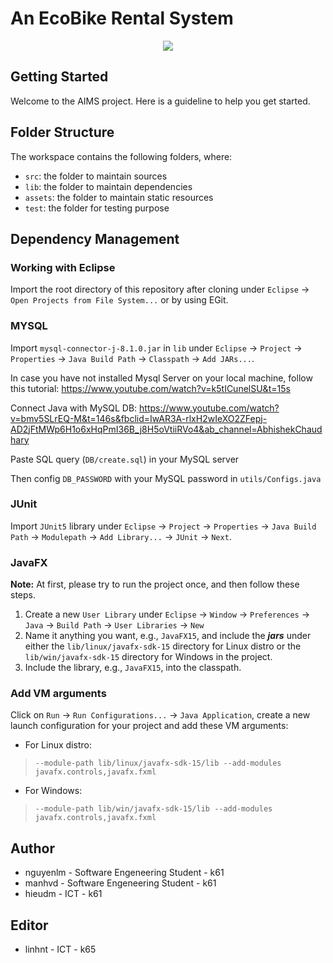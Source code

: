 #  An EcoBike Rental System
<p align="center">
  <img src="assets/images/logo.png" />
</p>

## Getting Started

Welcome to the AIMS project. Here is a guideline to help you get started.

## Folder Structure

The workspace contains the following folders, where:

- `src`: the folder to maintain sources
- `lib`: the folder to maintain dependencies
- `assets`: the folder to maintain static resources
- `test`: the folder for testing purpose

## Dependency Management
### Working with Eclipse
Import the root directory of this repository after cloning under `Eclipse` -> `Open Projects from File System...` or by using EGit.

### MYSQL
Import `mysql-connector-j-8.1.0.jar` in `lib` under `Eclipse` -> `Project` -> `Properties` -> `Java Build Path` -> `Classpath` -> `Add JARs...`.

In case you have not installed Mysql Server on your local machine, follow this tutorial: https://www.youtube.com/watch?v=k5tICunelSU&t=15s

Connect Java with MySQL DB: https://www.youtube.com/watch?v=bmv5SLrEQ-M&t=146s&fbclid=IwAR3A-rlxH2wIeXO2ZFepj-AD2jFtMWp6H1o6xHqPmI36B_j8H5oVtiiRVo4&ab_channel=AbhishekChaudhary

Paste SQL query (`DB/create.sql`) in your MySQL server

Then config `DB_PASSWORD` with your MySQL password in `utils/Configs.java`

### JUnit
Import `JUnit5` library under `Eclipse` -> `Project` -> `Properties` -> `Java Build Path` -> `Modulepath` -> `Add Library...` -> `JUnit` -> `Next`.

### JavaFX
**Note:** At first, please try to run the project once, and then follow these steps.
1. Create a new `User Library` under `Eclipse` -> `Window` -> `Preferences` -> `Java` -> `Build Path` -> `User Libraries` -> `New`
2. Name it anything you want, e.g., `JavaFX15`, and include the ***jars*** under either the `lib/linux/javafx-sdk-15` directory for Linux distro or the `lib/win/javafx-sdk-15` directory for Windows in the project.
3. Include the library, e.g., `JavaFX15`, into the classpath.

### Add VM arguments
Click on `Run` -> `Run Configurations...`  -> `Java Application`, create a new launch configuration for your project and add these VM arguments:
- For Linux distro: 
> `--module-path lib/linux/javafx-sdk-15/lib --add-modules javafx.controls,javafx.fxml`
- For Windows:
> `--module-path lib/win/javafx-sdk-15/lib --add-modules javafx.controls,javafx.fxml`

## Author
- nguyenlm - Software Engeneering Student - k61
- manhvd   - Software Engeneering Student - k61
- hieudm   - ICT - k61
## Editor
- linhnt   - ICT - k65